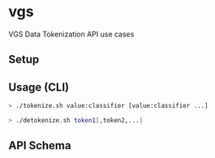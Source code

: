 # vgs
VGS Data Tokenization API use cases

## Setup

## Usage (CLI)

```bash
> ./tokenize.sh value:classifier [value:classifier ...]
```

```bash
> ./detokenize.sh token1[,token2,...]
```


## API Schema


